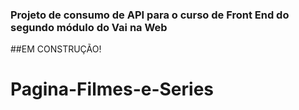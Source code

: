 ### Projeto de consumo de API para o curso de Front End do segundo módulo do Vai na Web

##EM CONSTRUÇÃO!
# Pagina-Filmes-e-Series
